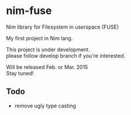 # nim-fuse
Nim library for Filesystem in userspace (FUSE)


My first project in Nim lang.

This project is under development.  
please follow develop branch if you're interested.

Will be released Feb. or Mar. 2015  
Stay tuned!

## Todo

* remove ugly type casting

